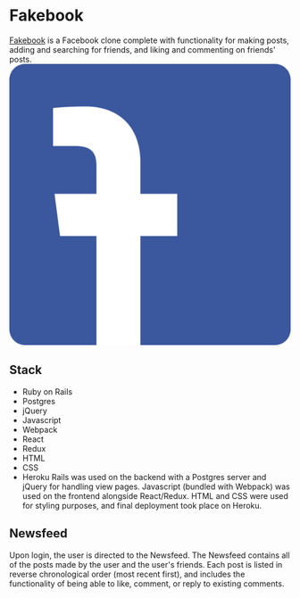 # Fakebook

[Fakebook](https://derek-shue-fb-clone.herokuapp.com/) is a Facebook clone complete with functionality for making posts, adding and searching for friends, and liking and commenting on friends' posts. 
![](app/assets/images/fb-logo-2.png)

## Stack
* Ruby on Rails
* Postgres
* jQuery
* Javascript
* Webpack
* React
* Redux
* HTML
* CSS
* Heroku
Rails was used on the backend with a Postgres server and jQuery for handling view pages. Javascript (bundled with Webpack) was used on the frontend alongside React/Redux. HTML and CSS were used for styling purposes, and final deployment took place on Heroku.

## Newsfeed
Upon login, the user is directed to the Newsfeed. The Newsfeed contains all of the posts made by the user and the user's friends. Each post is listed in reverse chronological order (most recent first), and includes the functionality of being able to like, comment, or reply to existing comments.